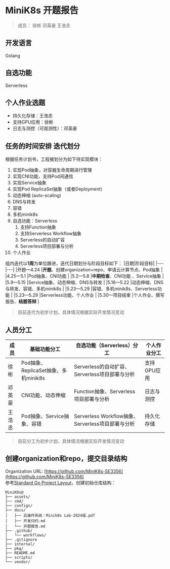 # MiniK8s 开题报告

> 成员： 徐彬 邓英豪 王浩丞

## 开发语言
Golang

## 自选功能
Serverless

## 个人作业选题
- 持久化存储：王浩丞
- 支持GPU应用：徐彬
- 日志与测控（可观测性）：邓英豪

## 任务的时间安排 迭代划分
根据任务计划书，工程被划分为如下待实现模块：  
1. 实现Pod抽象，对容器生命周期进行管理
2. 实现CNI功能，支持Pod间通信
3. 实现Service抽象​
4. 实现Pod ReplicaSet抽象（或者Deployment）​
5. 动态伸缩 (auto-scaling)​
6. DNS与转发​
7. 容错
8. 多机minik8s​
9. 自选功能：Serverless
    1. 支持Function抽象
    2. 支持Serverless Workflow抽象
    3. Serverless的自动扩容
    4. Serverless项目部署与分析
10. 个人作业  
    
组内迭代以**1周**为单位跟进，迭代日期划分与阶段目标如下：
|日期|阶段目标|
|---|---|
|开题—4.24 |**开题**、创建organization+repo、申请云计算节点、Pod抽象 |
|4.25—5.1 |Pod抽象、CNI功能 |
|5.2—5.8 |**中期检查**、CNI功能 、Service抽象​ |
|5.9—5.15 |Service抽象、动态伸缩、DNS与转发​ |
|5.16—5.22 |动态伸缩、DNS与转发、容错、多机minik8s​ |
|5.23—5.29 |容错、多机minik8s、Serverless功能 |
|5.23—5.29 |Serverless功能、个人作业 |
|5.30—项目结束 |个人作业、撰写报告、**结题答辩**  |
> 目前迭代为初步计划，具体情况根据实际开发情况变动

## 人员分工
|成员|基础功能分工|自选功能（Serverless）分工|个人作业分工|
|---|---|---|---|
|徐彬|Pod抽象、ReplicaSet抽象、多机minik8s|Serverless的自动扩容、 Serverless项目部署与分析| 支持GPU应用|
|邓英豪|CNI功能、动态伸缩|Function抽象、Serverless项目部署与分析 | 日志与测控|
|王浩丞|Pod抽象、Service抽象​、容错|Serverless Workflow抽象、Serverless项目部署与分析 | 持久化存储|
> 目前分工为初步计划，具体情况根据实际开发情况变动

## 创建organization和repo，提交目录结构
Organization URL: [https://github.com/MiniK8s-SE3356](https://github.com/MiniK8s-SE3356)   
参考[Standard Go Project Layout](https://github.com/golang-standards/project-layout)，创建初始仓库结构：
```
MiniK8s@
├── assets/
├── cmd/
├── configs/
├── docs/
│   ├── 云操作系统：Minik8s Lab-2024版.pdf
│   ├── 开发归约.md
│   └── 开题报告.md
├── .github/
│   └── workflows/
├── .gitignore
├── internal/
├── pkg/
├── README.md
├── scripts/
└── vendor/
```

